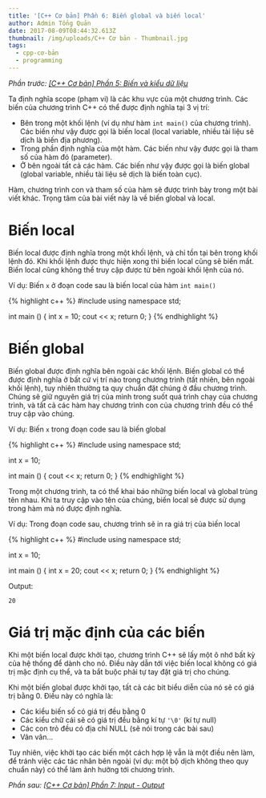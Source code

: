 ```yaml
---
title: '[C++ Cơ bản] Phần 6: Biến global và biến local'
author: Admin Tổng Quản
date: 2017-08-09T08:44:32.613Z
thumbnail: /img/uploads/C++ Cơ bản - Thumbnail.jpg
tags:
  - cpp-cơ-bản
  - programming
---
```

*Phần trước: [\[C++ Cơ bản\] Phần 5: Biến và kiểu dữ liệu](http://cowboycoder.tech/article/c-co-ban-phan-5-bien-va-kieu-du-lieu)*

Ta định nghĩa scope (phạm vi) là các khu vực của một chương trình. Các biến của chương trình C++ có thể được định nghĩa tại 3 vị trí: 

* Bên trong một khối lệnh (ví dụ như hàm ```int main()``` của chương trình). Các biến như vậy được gọi là biến local (local variable, nhiều tài liệu sẽ dịch là biến địa phương).
* Trong phần định nghĩa của một hàm. Các biến như vậy được gọi là tham số của hàm đó (parameter).
* Ở bên ngoài tất cả các hàm. Các biến như vậy được gọi là biến global (global variable, nhiều tài liệu sẽ dịch là biến toàn cục).

Hàm, chương trình con và tham số của hàm sẽ được trình bày trong một bài viết khác. Trọng tâm của bài viết này là về biến global và local.

# Biến local

Biến local được định nghĩa trong một khối lệnh, và chỉ tồn tại bên trong khối lệnh đó. Khi khối lệnh được thực hiện xong thì biến local cũng sẽ biến mất. Biến local cũng không thể truy cập được từ bên ngoài khối lệnh của nó.

Ví dụ: Biến ```x``` ở đoạn code sau là biến local của hàm ```int main()```

{% highlight c++ %}
#include <iostream>
using namespace std;
 
int main () {
   int x = 10;
   cout << x;
   return 0;
}
{% endhighlight %}

# Biến global

Biến global được định nghĩa bên ngoài các khối lệnh. Biến global có thể được định nghĩa ở bất cứ vị trí nào trong chương trình (tất nhiên, bên ngoài khối lệnh), tuy nhiên thường ta quy chuẩn đặt chúng ở đầu chương trình. Chúng sẽ giữ nguyên giá trị của mình trong suốt quá trình chạy của chương trình, và tất cả các hàm hay chương trình con của chương trình đều có thể truy cập vào chúng.

Ví dụ: Biến ```x``` trong đoạn code sau là biến global

{% highlight c++ %}
#include <iostream>
using namespace std;

int x = 10;
 
int main () {
   cout << x;
   return 0;
}
{% endhighlight %}

Trong một chương trình, ta có thể khai báo những biến local và global trùng tên nhau. Khi ta truy cập vào tên của chúng, biến local sẽ được sử dụng trong hàm mà nó được định nghĩa.

Ví dụ: Trong đoạn code sau, chương trình sẽ in ra giá trị của biến local

{% highlight c++ %}
#include <iostream>
using namespace std;

int x = 10;
 
int main () {
   int x = 20;
   cout << x;
   return 0;
}
{% endhighlight %}

Output:
```
20
```

# Giá trị mặc định của các biến
Khi một biến local được khởi tạo, chương trình C++ sẽ lấy một ô nhớ bất kỳ của hệ thống để dành cho nó. Điều này dẫn tới việc biến local không có giá trị mặc định cụ thể, và ta bắt buộc phải tự tay đặt giá trị cho chúng.

Khi một biến global được khởi tạo, tất cả các bit biểu diễn của nó sẽ có giá trị bằng 0. Điều này có nghĩa là:

* Các kiểu biến số có giá trị đều bằng 0
* Các kiểu chữ cái sẽ có giá trị đều bằng kí tự ```'\0'``` (kí tự null)
* Các con trỏ đều có địa chỉ NULL (sẽ nói trong các bài sau)
* Vân vân…

Tuy nhiên, việc khởi tạo các biến một cách hợp lệ vẫn là một điều nên làm, để tránh việc các tác nhân bên ngoài (ví dụ: một bộ dịch không theo quy chuẩn này) có thể làm ảnh hưởng tới chương trình.

*Phần sau: [[C++ Cơ bản] Phần 7: Input - Output](http://cowboycoder.tech/article/c-co-ban-phan-6-input-output)*



